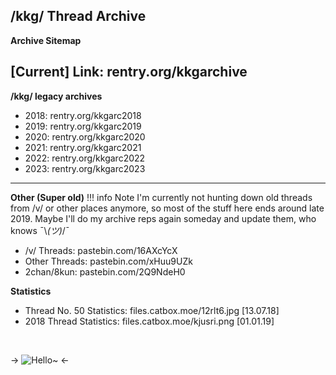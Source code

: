 ## /kkg/ Thread Archive
**Archive Sitemap**
 
[Current]
Link: rentry.org/kkgarchive
---
**/kkg/ legacy archives**
- 2018: rentry.org/kkgarc2018
- 2019: rentry.org/kkgarc2019
- 2020: rentry.org/kkgarc2020
- 2021: rentry.org/kkgarc2021
- 2022: rentry.org/kkgarc2022
- 2023: rentry.org/kkgarc2023

---

**Other (Super old)**
!!! info Note
    I'm currently not hunting down old threads from /v/ or other places anymore, so most of the stuff here ends around late 2019. 
    Maybe I'll do my archive reps again someday and update them, who knows ¯\\_(ツ)_/¯

- /v/ Threads: pastebin.com/16AXcYcX
- Other Threads: pastebin.com/xHuu9UZk
- 2chan/8kun: pastebin.com/2Q9NdeH0

**Statistics**
- Thread No. 50 Statistics: files.catbox.moe/12rlt6.jpg [13.07.18]
- 2018 Thread Statistics: files.catbox.moe/kjusri.png [01.01.19]

&nbsp;

-> ![Hello~](https://eapi.pcloud.com/getpubthumb?code=XZghVhZILMp7m5K3FpoBplnfOIaAziSmeEk&linkpassword=undefined&size=320x180&crop=0&type=auto) <-
